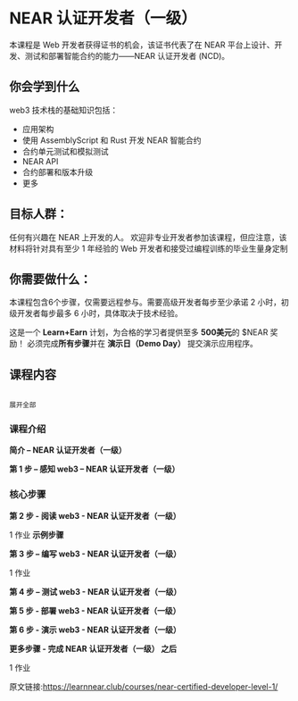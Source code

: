 # NEAR 认证开发者（一级）
本课程是 Web 开发者获得证书的机会，该证书代表了在 NEAR 平台上设计、开发、测试和部署智能合约的能力——NEAR 认证开发者 (NCD)。

## 你会学到什么

web3 技术栈的基础知识包括：

* 应用架构
* 使用 AssemblyScript 和 Rust 开发 NEAR 智能合约
* 合约单元测试和模拟测试
* NEAR API
* 合约部署和版本升级
* 更多

## 目标人群：

任何有兴趣在 NEAR 上开发的人。
欢迎非专业开发者参加该课程，但应注意，该材料将针对具有至少 1 年经验的 Web 开发者和接受过编程训练的毕业生量身定制

## 你需要做什么：

本课程包含6个步骤，仅需要远程参与。需要高级开发者每步至少承诺 2 小时，初级开发者每步最多 6 小时，具体取决于技术经验。

这是一个 **Learn+Earn** 计划，为合格的学习者提供至多 **500美元**的 $NEAR 奖励！
必须完成**所有步骤**并在 **演示日（Demo Day）** 提交演示应用程序。


## 课程内容
                                                                                                           
                                                                                                           展开全部
                                                                                                           
### 课程介绍

**简介 – NEAR 认证开发者（一级）**

**第 1 步 – 感知 web3 – NEAR 认证开发者（一级）**

### 核心步骤 

**第 2 步 - 阅读 web3 - NEAR 认证开发者（一级）**

  1 作业           **示例步骤**
  
**第 3 步 – 编写 web3 - NEAR 认证开发者（一级）**

  1 作业

**第 4 步 – 测试 web3 - NEAR 认证开发者（一级）**

**第 5 步 - 部署 web3 - NEAR 认证开发者（一级）**

**第 6 步 - 演示 web3 - NEAR 认证开发者（一级）**

**更多步骤 - 完成 NEAR 认证开发者（一级） 之后**

  1 作业


原文链接:https://learnnear.club/courses/near-certified-developer-level-1/
